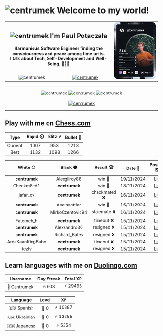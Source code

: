 <h1>
  <img
    src="https://emojis.slackmojis.com/emojis/images/1531849430/4246/blob-sunglasses.gif"
    width="30"
    alt="centrumek"
  />
  Welcome to my world!
</h1>

<table>
  <tbody>
    <tr>
      <td align="center" width="70%" colspan="2">
        <h2>
          <img
            src="https://raw.githubusercontent.com/MartinHeinz/MartinHeinz/master/wave.gif"
            width="30px"
            alt="centrumek"
          />
          I'm Paul Potaczała
        </h2>
        <h4>
          Harmonious Software Engineer finding the consciousness and peace among time units.
          <br/>
          I talk about Tech, Self-Development and Well-Being. 🌿🧘🚀
        </h4>
      </td>
      <td width="30%" rowspan="2">
        <a href="https://app.daily.dev/centrumek">
          <img
            src="./devcard.svg"
            alt="centrumek"
          />
        </a>
      </td>
    </tr>
    <tr align="center">
      <td>
        <img
          src="https://komarev.com/ghpvc/?username=centrumek&label=visitors&color=0e75b6&style=flat"
          alt="centrumek"
        >
      </td>
      <td>
        <a href="https://stackoverflow.com/users/14496012/centrumek">
          <img
            src="https://stackoverflow.com/users/flair/14496012.png?theme=dark"
            alt="centrumek"
          >
        </a>
      </td>
    </tr>
  </tbody>
</table>

---
<div align="center">
  <img 
    src="https://github-readme-stats.vercel.app/api?username=centrumek&show_icons=true&count_private=true&theme=dark&hide_border=true&hide=issues,contribs&bg_color=00000000"
    alt="centrumek"
  />
  <img
    src="https://github-readme-stats.vercel.app/api/top-langs/?username=centrumek&layout=compact&hide_border=true&theme=dark&bg_color=00000000&langs_count=6&exclude_repo=air-statistic-app"
    alt="centrumek"
  />
  <img 
    src="https://github-readme-streak-stats.herokuapp.com?user=centrumek&theme=dark&hide_border=true&background=FFFFFF00"
    alt="centrumek"
  />
  <br/>
  <br/>
  <a href="https://www.buymeacoffee.com/centrumek">
    <img
      src="https://cdn.buymeacoffee.com/buttons/v2/default-orange.png"
      height="50"
      width="210"
      alt="centrumek"
    />
  </a>
</div>

---

## Play with me on [Chess.com](https://www.chess.com/member/centrumek)

<div align="center">
<!--START_SECTION:chessStats-->
<!-- Automatically generated with https://github.com/Balastrong/chess-stats-action -->

| Type | Rapid ⏲️ | Blitz ⚡ | Bullet 🔫 |
|:---:|:---:|:---:|:---:|
| Current | 1007 | 953 | 1213 |
| Best | 1132 | 1098 | 1266 |

| White ⚪ | Black ⚫ | Result 🏆 | Date 📅 | Position 🗺️ | Type 🕕 |
|:---:|:---:|:---:|:---:|:---:|:---:|
| **centrumek** | Alexgilroy88 | win 🥇 | 19/11/2024 | <a href="http://www.ee.unb.ca/cgi-bin/tervo/fen.pl?select=1r4k1/p1Q2ppp/8/q7/3P4/1P5P/PK6/4r3 b - -">Link</a> | Bullet |
| Checkm8ed1 | **centrumek** | win 🥇 | 18/11/2024 | <a href="http://www.ee.unb.ca/cgi-bin/tervo/fen.pl?select=3k4/1p1n4/p1pN4/2Pp4/3P2p1/2NB2P1/PP3P2/2K5 w - -">Link</a> | Bullet |
| jafar_ov | **centrumek** | checkmated ❌ | 16/11/2024 | <a href="http://www.ee.unb.ca/cgi-bin/tervo/fen.pl?select=6nr/6Q1/p7/4N1kp/P7/4P1B1/6PP/5RK1 b - -">Link</a> | Bullet |
| **centrumek** | deathsettler | win 🥇 | 16/11/2024 | <a href="http://www.ee.unb.ca/cgi-bin/tervo/fen.pl?select=8/4Nkbp/4ppp1/8/3p1P2/6P1/P6P/1R1R2K1 b - -">Link</a> | Bullet |
| **centrumek** | MirkoCzentovic94 | stalemate ⏸️ | 16/11/2024 | <a href="http://www.ee.unb.ca/cgi-bin/tervo/fen.pl?select=2Q5/3Q2pk/7p/p6P/P3P3/1P1P2P1/8/2K5 b - -">Link</a> | Bullet |
| Fatemeh_h | **centrumek** | timeout ❌ | 15/11/2024 | <a href="http://www.ee.unb.ca/cgi-bin/tervo/fen.pl?select=8/p5k1/6p1/6Qp/3P1P2/8/PPP5/1K5R b - -">Link</a> | Bullet |
| **centrumek** | Alexsandro30 | resigned ❌ | 15/11/2024 | <a href="http://www.ee.unb.ca/cgi-bin/tervo/fen.pl?select=3r1k2/5p1p/1pp3p1/3pP3/r2K1PP1/7P/8/8 w - -">Link</a> | Bullet |
| **centrumek** | Richard_Bates | resigned ❌ | 15/11/2024 | <a href="http://www.ee.unb.ca/cgi-bin/tervo/fen.pl?select=8/5k2/4p3/p5p1/3p4/2b5/2K5/8 w - -">Link</a> | Bullet |
| ArdaKaanKingBabo | **centrumek** | timeout ❌ | 15/11/2024 | <a href="http://www.ee.unb.ca/cgi-bin/tervo/fen.pl?select=5rk1/7p/2p1r1QB/1p3p1n/p6P/1P6/P3B1P1/4RRK1 b - -">Link</a> | Bullet |
| tezlv | **centrumek** | resigned ❌ | 15/11/2024 | <a href="http://www.ee.unb.ca/cgi-bin/tervo/fen.pl?select=r5nr/p2Nq1k1/1p2p3/4Q2p/3P1Np1/6P1/PPP2P1P/R3R1K1 b - -">Link</a> | Bullet |

<!--END_SECTION:chessStats-->
</div>

## Learn languages with me on [Duolingo.com](https://www.duolingo.com/profile/Centrumek)

<div align="center">
<!--START_SECTION:duolingoStats-->
<!-- Automatically generated with https://github.com/centrumek/duolingo-readme-stats-->

| Username | Day Streak | Total XP |
|:---:|:---:|:---:|
| 👤 Centrumek | 🔥 603 | ⚡ 29496 |

| Language | Level | XP |
|:---:|:---:|:---:|
| 🇪🇸 Spanish | 👑 0 | ⚡ 10887 |
| 🇺🇦 Ukrainian | 👑 0 | ⚡ 13255 |
| 🇯🇵 Japanese | 👑 0 | ⚡ 5354 |

<!--END_SECTION:duolingoStats-->
</div>
<!--
**centrumek/centrumek** is a ✨ _special_ ✨ repository because its `README.md` (this file) appears on your GitHub profile.

Here are some ideas to get you started:

- 🔭 I’m currently working on ...
- 🌱 I’m currently learning ...
- 👯 I’m looking to collaborate on ...
- 🤔 I’m looking for help with ...
- 💬 Ask me about ...
- 📫 How to reach me: ...
- 😄 Pronouns: ...
- ⚡ Fun fact: ...
-->
